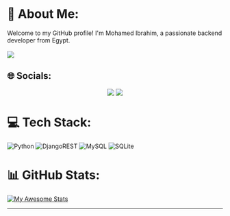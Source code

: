 # 💫 About Me:
Welcome to my GitHub profile! I'm Mohamed Ibrahim, a passionate backend developer from Egypt.<br><br>
![](https://komarev.com/ghpvc/?username=Nintenzo&color=blue&style=for-the-badge)<br>


## 🌐 Socials:
<p align="center">
  <a href="https://www.linkedin.com/in/mohamed-ibrahim-969205358/"><img src="https://skillicons.dev/icons?i=linkedin" /></a>
  <a href="mailto:m.ahmed.hamdy987@gmail.com"><img src="https://skillicons.dev/icons?i=gmail" /></a>
</p>


# 💻 Tech Stack:
![Python](https://img.shields.io/badge/python-3670A0?style=for-the-badge&logo=python&logoColor=ffdd54) ![DjangoREST](https://img.shields.io/badge/DJANGO-REST-ff1709?style=for-the-badge&logo=django&logoColor=white&color=ff1709&labelColor=gray) ![MySQL](https://img.shields.io/badge/mysql-%2300000f.svg?style=for-the-badge&logo=mysql&logoColor=white) ![SQLite](https://img.shields.io/badge/sqlite-%2307405e.svg?style=for-the-badge&logo=sqlite&logoColor=white)
# 📊 GitHub Stats:
[![My Awesome Stats](https://awesome-github-stats.azurewebsites.net/user-stats/Nintenzo?cardType=github&theme=radical&preferLogin=false&border=false)](https://git.io/awesome-stats-card)<br/>

---

